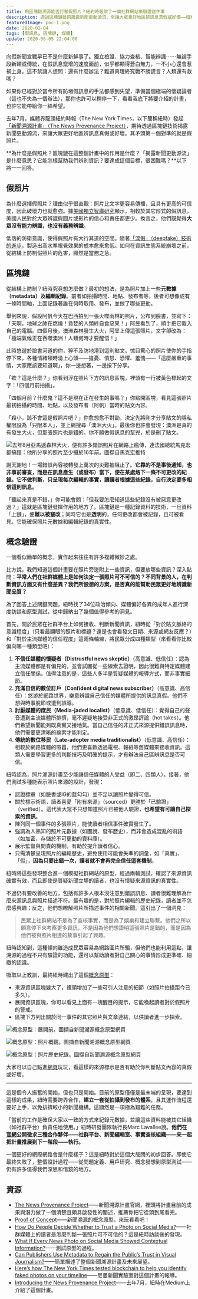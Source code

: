 ```yaml
---
title: 用區塊鏈溯源能否打擊假照片？紐約時報架了一個社群網站來驗證這件事
description: 透過區塊鏈技術揭露新聞更動源流，來讓大眾更好地區辨訊息真假或好壞——紐約時報的「新聞溯源計畫」正式邁入下一階段。
featuredImage: poc-1.png
date: 2020-02-04
tags: [假訊息, 區塊鏈, 媒體]
update: 2020-06-05 22:04:00
---
```


向假新聞宣戰早已不是什麼新鮮事了。獨立檢證、協力查核、智能辨識⋯⋯無論手段新穎或傳統，在假訊息竄增的速度面前，似乎都顯得蒼白無力，一不小心還會惹禍上身。這不禁讓人想問：還有什麼辦法？難道真理終究戰不勝謊言？人類還有救嗎？

如果你已經對於當今所有防堵假訊息的手法都感到失望，準備當個極端的懷疑論者（這也不失為一個辦法），那你也許可以稍停一下，看看我底下將要介紹的計畫，也許它能帶給你一絲希望。

去年7月，媒體界龍頭紐約時報（The New York Times，以下簡稱紐時）發起[「新聞溯源計畫」（The News Provenance Project）](https://www.newsprovenanceproject.com/)，期待透過區塊鏈技術揭露新聞更動源流，來讓大眾更好地區辨訊息真假或好壞。其矛頭第一個對準的就是假照片。

**為什麼是假照片？區塊鏈在這整個計畫中的作用是什麼？「揭露新聞更動源流」是什麼意思？它能怎樣幫助我們辨別資訊？要達成這個目標，很困難嗎？**以下將一一回答。

## 假照片

為什麼選擇假照片？理由似乎很直觀：照片比文字更容易傳播，且具有更高的可信度，因此破壞力也就愈強。據[美國獨立智庫研究](https://www.niemanlab.org/2020/01/heres-how-the-new-york-times-tested-blockchain-to-help-you-identify-faked-photos-on-your-timeline/)顯示，相較於其它形式的假訊息，美國人民對於大眾辨識假圖片或影片的信心和責任都更少。換言之，他們既覺得**大眾沒有能力辨識，也沒有義務辨識**。

低落的防衛意識，使得假照片有大行其道的空間。隨著[「深假」（deepfake）技術的進步](https://opinion.cw.com.tw/blog/profile/51/article/8316)，製造出高水準視覺效果的成本愈來愈低。如何在資訊生態系統崩壞之前，從結構上防制假照片的危害，顯然是當務之急。

## 區塊鏈

從結構上防制？紐時究竟想怎麼做？最初的想法，是為照片加上一些**元數據（metadata）及編輯紀錄**。前者如拍攝時間、地點、發布者等，後者可想像成有一條時間軸，上面記錄著誰在何時取用、發布，並做了哪些更動。

舉例來說，假設阿帆今天在巴西拍到一張火噬雨林的照片，公布到臉書，並寫下：「天啊，地球之肺在燃燒！貪婪的人類終自食惡果！」阿昱看到了，順手把它載入自己的電腦。四個月後，澳洲森林發生大火，阿昱上傳這張照片，文字卻改為：「極端氣候正在吞噬澳洲！人類何時才要醒悟！」

此時悠遊於臉書河道的你，猝不及防地滑到這則貼文。怵目驚心的照片使你的手指停下來，各種情緒頓時湧上心頭——擔憂、憤怒、恐懼、羞愧——「這麼嚴重的事情，大家應該要知道啊」，你一邊想著，一邊按下分享。

「欸？這是什麼？」你看到浮在照片下方的訊息區塊，裡頭有一行被黃色標起的文字：「四個月前拍攝」。

「四個月前？什麼鬼？這不是現在正在發生的事嗎？」你點開區塊，看見這張照片最初拍攝的時間、地點，以及發布者（阿帆）當時的貼文內容。

「殺小，該不會這是假照片吧？」你愈想愈不對勁，決定先將剛才分享貼文的隱私權限設為「只限本人」，並上網搜尋「澳洲大火」。最後你也許會發現：澳洲是真的有發生大火，但那張照片也是錯的。你不願做假訊息的幫兇，於是刪了貼文。

![去年8月亞馬遜森林大火，便有許多錯誤照片在網路上瘋傳，連法國總統馬克宏都搞錯：他所分享的照片至少攝於16年前。圖擷自[馬克宏推特](https://twitter.com/EmmanuelMacron/status/1164617008962527232?s=20)](macron-twitter.png)

謝天謝地！一場錯誤內容被轉發上萬次的災難被阻止了。**它靠的不是事後通知，也非事前審查，而是在訊息產生（或發布）當下，便在某處烙下一條不可更改的紀錄。它不做判斷，只呈現每次編輯的事實，讓讀者根據這些紀錄，自行決定要多相信這則訊息。**

「聽起來真是不錯，」你可能會問：「但我要怎麼知道這些紀錄沒有被惡意更改過？」這就是區塊鏈發揮作用的地方了。區塊鏈是一種記錄資料的技術，一旦資料「上鏈」，便**難以被竄改**；同時它也是**透明**的，任何更改都會被記錄，且可被看見。它能確保照片元數據和編輯紀錄的真實性。

## 概念驗證

一個看似簡單的概念，實作起來往往有許多複雜微妙之處。

比方說，我們知道這個計畫要在照片旁邊附上一些資訊，但要放哪些資訊？深入點問：**平常人們在社群媒體上是如何決定一張照片可不可信的？不同背景的人，在判斷資訊方面又有什麼差異？我們所設想的方案，是否真的能幫助民眾更好地辨識新聞品質？**

為了回答上述關鍵問題，紐時找了34位政治傾向、媒體偏好各異的成年人進行深度訪談和原型測試，從中歸納出了幾個值得參考的洞見。

首先，關於民眾在社群平台上如何接收、判斷新聞資訊，紐時從「對於貼文脈絡的意識程度」（只看最顯眼的照片和標題？還是也會看發文日期、來源或網友反應？）和「對於主流媒體的信任程度」這兩條軸線，將民眾分成四種類型（來看看你比較偏向哪一種類型吧）：

1. **不信任媒體的懷疑者（Distrustful news skeptic）**（高意識、低信任）：認為主流媒體都是有偏見的，並會試圖從一些線索去證明，因此很難與特定媒體建立信任關係。值得注意的是，這些人多半是質疑媒體的報導方式，而非事實細節。
2. **充滿自信的數位訂戶（Confident digital news subscriber）**（高意識、高信任）：悠游於網路世界，樂意辨識自己信任的媒體所提供的訊息真假。他們不想與時事脫節或遭到誤導。
3. **討厭媒體的庶民（Media-jaded localist）**（低意識、低信任）：覺得自己的聲音遭到主流媒體所排擠，毫不遲疑地接受非正式的激昂評論（hot takes）。他們希望新聞能夠既真實又接地氣。當自己信任的非正式來源提供錯誤訊息時，他們需要更清晰的線索才能判定。
4. **傳統的數位移民（Late-adopter media traditionalist）**（低意識、高信任）：相較於網路媒體的喧囂，他們更喜歡透過電視、報紙等舊媒體來接收資訊。這類人需要學習更多的判斷技巧及明確的提示，才有辦法自己區辨訊息是否可信。

紐時認為，照片溯源計畫至少能讓信任媒體的人受益（即二、四類人）。接著，他們測試多種能表示照片來源的設計，發現：

- 認證標章（如臉書或IG的藍勾勾）並不足以讓照片變得可信。
- 關於標示術語，讀者喜愛「附有來源」（sourced）更勝於「已驗證」（verified）。這代表大眾不只想知道照片已被他人驗證，**也希望有可讓自己探索的資訊**。
- 陳列同一個事件的多張照片，能使讀者相信事件確實發生了。
- 強調為人熟知的照片元數據（如圖說、發布歷史），而非會造成混亂的術語（如加密、存儲於不可更動的資料庫）。
- 展示監督與問責的機制，有助於提升讀者信心。
- 只需清楚呈現照片的編輯歷史，避免使用可能會失準的詞彙，如「真實」、「假」，**因為只要出錯一次，讀者就不會再完全信任這套機制**。

紐時將這些發現整合進一個模擬社群網站的原型，經過兩輪測試，確認了來源資訊確實有效，而且即使是質疑新聞立場的讀者，也沒有懷疑來源資訊的真實性。

不過仍有要改善的地方，包括有許多人根本沒注意到錯誤訊息、讀者很難理解為什麼來源訊息與照片描述不符。最有趣的是，對於照片編輯的歷史紀錄，讀者並不怎麼感興趣；反之，他們想瞭解照片所描述事件的相關新聞。這引出了一個洞見：

> 民眾上社群網站不是為了查核事實，而是為了娛樂和建立聯繫。他們之所以願意停下來考察更多資訊，不是因為他們想證明這張照片是錯的，而是因為他們被與照片相連的故事引起了興趣。

紐時認知到，這種傾向雖造成民眾容易為網路圖片所騙，但他們也能利用這點，讓溯源的過程不只有驗證的功能，還可以幫助讀者對自己關心的事情形成更準確、細緻的認識。

吸取以上教訓，最終紐時建出了這個[概念原型](https://poc.newsprovenanceproject.com/)：

- 來源資訊區塊變大了，裡頭增加了一些可引人注意的細節（如照片拍攝距今已多久）。
- 展開資訊區塊，你可以看見上面有一塊醒目的提示，它能喚起讀者對於假照片的警戒。
- 區塊下方列出關於同一事件的其它照片與文章連結，以供讀者進一步探索。

![概念原型：展開前。圖擷自[新聞溯源概念原型網頁](https://poc.newsprovenanceproject.com/)](poc-1.png)

![概念原型：照片概觀。圖擷自[新聞溯源概念原型網頁](https://poc.newsprovenanceproject.com/)](poc-2.png)

![概念原型：照片歷史紀錄。圖擷自[新聞溯源概念原型網頁](https://poc.newsprovenanceproject.com/)](poc-3.png)

大家可以自己點進[網頁](https://poc.newsprovenanceproject.com/)玩玩，看這樣的來源標示是否有助於你判斷貼文內容的真假或好壞。

---

這是個令人振奮的開始，但也只是開始。目前的原型僅僅是最末端的呈現，要達到這樣的成果，紐時需要跨界合作，**建立一套從拍攝到發布的體系**，且其運作流程還要好上手，以免排擠較小的新聞機構。這顯然是一項極為艱難的任務。

「當前的工作是確保大家以一致的方式來紀錄元數據，並讓這些資料能被其它組織（如社群平台）負責任地使用。」紐時研發團隊執行長Marc Lavallee說。**他們在[官網](https://www.newsprovenanceproject.com/whats-next)公開徵求三種合作夥伴——社群平台、新聞編輯室、事實查核組織——來一起把計畫推展到下一階段——執行。**

一個更好的網際網路會是什麼樣子？這是紐時對於這個大哉問的初步回答。即使它最終失敗了，整個設計過程——從問題定義、用戶研究、概念發想到原型測試——仍有許多值得我們深思和借鏡的地方。

## 資源

- [The News Provenance Project](https://www.newsprovenanceproject.com/)——新聞溯源計畫官網，裡頭將計畫目前的成果與潛力做了一個清楚且頗具啟發性的闡述，推薦你把它從頭到尾看完。
- [Proof of Concept](https://poc.newsprovenanceproject.com/)——新聞溯源的概念原型，來玩看看吧！
- [How Do People Decide Whether to Trust a Photo on Social Media?](https://open.nytimes.com/how-do-people-decide-whether-to-trust-a-photo-on-social-media-e0016b6080ae)——社群媒體上的讀者是怎麼判斷一張照片可不可信的？這是紐時訪談後的發現。
- [What If Every News Photo on Social Media Showed Contextual Information?](https://open.nytimes.com/what-if-every-news-photo-on-social-media-showed-contextual-information-8936cf4e8c45)——測試原型的過程。
- [Can Publishers Use Metadata to Regain the Public’s Trust in Visual Journalism?](https://open.nytimes.com/can-publishers-use-metadata-to-regain-the-publics-trust-in-visual-journalism-ee32707c5662)——簡單描述了整個新聞溯源計畫及未來展望。
- [Here’s how The New York Times tested blockchain to help you identify faked photos on your timeline](https://www.niemanlab.org/2020/01/heres-how-the-new-york-times-tested-blockchain-to-help-you-identify-faked-photos-on-your-timeline/)——尼曼新聞實驗室對這個計畫的報導。
- [Introducing the News Provenance Project](https://open.nytimes.com/introducing-the-news-provenance-project-723dbaf07c44)——去年7月，紐時在Medium上介紹了這個計畫。
